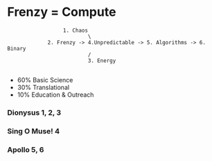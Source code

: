 # Frenzy = Compute

                      1. Chaos
                              \
                 2. Frenzy -> 4.Unpredictable -> 5. Algorithms -> 6. Binary
                              /
                              3. Energy


##
- 60% Basic Science
- 30% Translational
- 10% Education & Outreach

### Dionysus 1, 2, 3
### Sing O Muse! 4
### Apollo 5, 6
